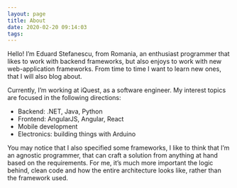 ```yaml
---
layout: page
title: About
date: 2020-02-20 09:14:03
tags:
---
```


Hello! I’m Eduard Stefanescu, from Romania, an enthusiast programmer that likes to work with backend frameworks, but also enjoys to work with new web-application frameworks. From time to time I want to learn new ones, that I will also blog about.

Currently, I’m working at iQuest, as a software engineer. My interest topics are focused in the following directions:

- Backend: .NET, Java, Python
- Frontend: AngularJS, Angular, React
- Mobile development
- Electronics: building things with Arduino

You may notice that I also specified some frameworks, I like to think that I’m an agnostic programmer, that can craft a solution from anything at hand based on the requirements. For me, it’s much more important the logic behind, clean code and how the entire architecture looks like, rather than the framework used.

